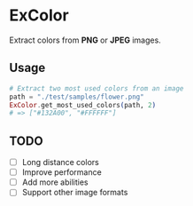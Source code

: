 # ExColor

Extract colors from **PNG** or **JPEG** images.

## Usage

```elixir
# Extract two most used colors from an image
path = "./test/samples/flower.png"
ExColor.get_most_used_colors(path, 2) 
# => ["#132A00", "#FFFFFF"]
```

## TODO

- [ ] Long distance colors
- [ ] Improve performance
- [ ] Add more abilities
- [ ] Support other image formats
